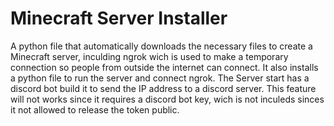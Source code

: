<h1>Minecraft Server Installer</h1>
A python file that automatically downloads the necessary files to create a Minecraft server, inculding ngrok wich is used to make a temporary connection so people from outside the internet can connect. It also installs a python file to run the server and connect ngrok. The Server start has a discord bot build it to send the IP address to a discord server. This feature will not works since it requires a discord bot key, wich is not inculeds sinces it not allowed to release the token public.
